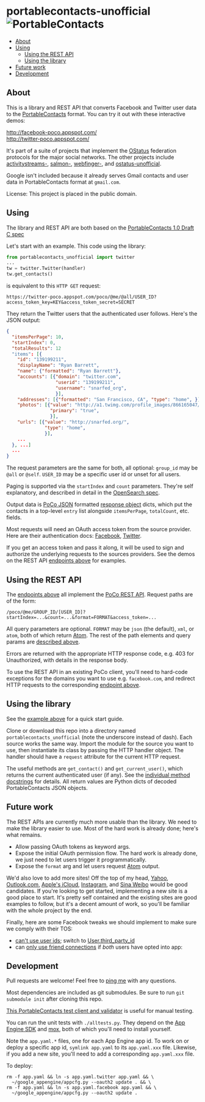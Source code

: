 portablecontacts-unofficial ![PortableContacts](https://raw.github.com/snarfed/portablecontacts-unofficial/master/static/logo.jpg)
===

  * [About](#about)
  * [Using](#using)
    * [Using the REST API](#using-the-REST-API)
    * [Using the library](#using-the-library)
  * [Future work](#future-work)
  * [Development](#development)


About
---

This is a library and REST API that converts Facebook and Twitter user data to the [PortableContacts](http://portablecontacts.net/) format. You can try it out with these interactive demos:

http://facebook-poco.appspot.com/  
http://twitter-poco.appspot.com/

It's part of a suite of projects that implement the [OStatus](http://ostatus.org/) federation protocols for the major social networks. The other projects include [activitystreams-](https://github.com/snarfed/activitystreams-unofficial), [salmon-](https://github.com/snarfed/salmon-unofficial), [webfinger-](https://github.com/snarfed/webfinger-unofficial), and [ostatus-unofficial](https://github.com/snarfed/ostatus-unofficial).

Google isn't included because it already serves Gmail contacts and user data in PortableContacts format at `gmail.com`.

License: This project is placed in the public domain.


Using
---

The library and REST API are both based on the [PortableContacts 1.0 Draft C spec](http://portablecontacts.net/draft-spec.html)

Let's start with an example. This code using the library:

```python
from portablecontacts_unofficial import twitter
...
tw = twitter.Twitter(handler)
tw.get_contacts()
```

is equivalent to this `HTTP GET` request:

```
https://twitter-poco.appspot.com/poco/@me/@all/USER_ID?access_token_key=KEY&access_token_secret=SECRET
```

They return the Twitter users that the authenticated user follows. Here's the JSON output:

```json
{
  "itemsPerPage": 10,
  "startIndex": 0,
  "totalResults": 12
  "items": [{
    "id": "139199211",
    "displayName": "Ryan Barrett",
    "name": {"formatted": "Ryan Barrett"},
    "accounts": [{"domain": "twitter.com",
                  "userid": "139199211",
                  "username": "snarfed_org",
                  }],
    "addresses": [{"formatted": "San Francisco, CA", "type": "home", }],
    "photos": [{"value": "http://a1.twimg.com/profile_images/866165047/ryan_normal.jpg",
                "primary": "true",
                }],
    "urls": [{"value": "http://snarfed.org/",
              "type": "home",
              }],
    ...
  }, ...]
  ...
}
```

The request parameters are the same for both, all optional: `group_id` may be `@all` or `@self`. `USER_ID` may be a specific user id or unset for all users.

Paging is supported via the `startIndex` and `count` parameters. They're self explanatory, and described in detail in the [OpenSearch spec](http://www.opensearch.org/Specifications/OpenSearch/1.1#The_.22count.22_parameter).

Output data is [PoCo JSON](http://portablecontacts.net/draft-spec.html#rfc.section.6.3.4) formatted [response object](http://portablecontacts.net/draft-spec.html#response-format) dicts, which put the contacts in a top-level `entry` list alongside `itemsPerPage`, `totalCount`, etc. fields.

Most requests will need an OAuth access token from the source provider. Here are their authentication docs: [Facebook](https://developers.facebook.com/docs/facebook-login/access-tokens/), [Twitter](https://dev.twitter.com/docs/auth/3-legged-authorization).

If you get an access token and pass it along, it will be used to sign and authorize the underlying requests to the sources providers. See the demos on the REST API [endpoints above](#about) for examples.


Using the REST API
---

The [endpoints above](#about) all implement the [PoCo REST API](http://portablecontacts.net/draft-spec.html#anchor7). Request paths are of the form:

```
/poco/@me/GROUP_ID/[USER_ID]?startIndex=...&count=...&format=FORMAT&access_token=...
```

All query parameters are optional. `FORMAT` may be `json` (the default), `xml`, or `atom`, both of which return [Atom](http://www.intertwingly.net/wiki/pie/FrontPage). The rest of the path elements and query params are [described above](#using).

Errors are returned with the appropriate HTTP response code, e.g. 403 for Unauthorized, with details in the response body.

To use the REST API in an existing PoCo client, you'll need to hard-code exceptions for the domains you want to use e.g. `facebook.com`, and redirect HTTP requests to the corresponding [endpoint above](#about).


Using the library
---

See the [example above](#using) for a quick start guide.

Clone or download this repo into a directory named `portablecontacts_unofficial` (note the underscore instead of dash). Each source works the same way. Import the module for the source you want to use, then instantiate its class by passing the HTTP handler object. The handler should have a `request` attribute for the current HTTP request.

The useful methods are `get_contact()` and `get_current_user()`, which returns the current authenticated user (if any). See the [individual method docstrings](https://github.com/snarfed/portablecontacts-unofficial/blob/master/source.py) for details. All return values are Python dicts of decoded PortableContacts JSON objects.


Future work
---

The REST APIs are currently much more usable than the library. We need to make the library easier to use. Most of the hard work is already done; here's what remains.

  * Allow passing OAuth tokens as keyword args.
  * Expose the initial OAuth permission flow. The hard work is already done, we just need to let users trigger it programmatically.
  * Expose the `format` arg and let users request [Atom](http://www.intertwingly.net/wiki/pie/FrontPage) output.

We'd also love to add more sites! Off the top of my head, [Yahoo](http://yahoo.com/), [Outlook.com](http://msdn.microsoft.com/en-us/library/windows/apps/Hh770846.aspx), [Apple's iCloud](https://www.icloud.com/), [Instagram](http://instagram.com/developer/), and [Sina Weibo](http://en.wikipedia.org/wiki/Sina_Weibo) would be good candidates. If you're looking to get started, implementing a new site is a good place to start. It's pretty self contained and the existing sites are good examples to follow, but it's a decent amount of work, so you'll be familiar with the whole project by the end.

Finally, here are some Facebook tweaks we should implement to make sure we comply with their TOS:

* [can't use user ids](https://developers.facebook.com/policy/#data); switch to [User.third_party_id](https://developers.facebook.com/docs/reference/api/user/)
* can [only use friend connections](https://developers.facebook.com/policy/#data) if *both* users have opted into app:


Development
---

Pull requests are welcome! Feel free to [ping me](http://snarfed.org/about) with any questions.

Most dependencies are included as git submodules. Be sure to run `git submodule init` after cloning this repo.

[This PortableContacts test client and validator](http://www.plaxo.com/pdata/testClient) is useful for manual testing.

You can run the unit tests with `./alltests.py`. They depend on the [App Engine SDK](https://developers.google.com/appengine/downloads) and [mox](http://code.google.com/p/pymox/), both of which you'll need to install yourself.

Note the `app.yaml.*` files, one for each App Engine app id. To work on or deploy a specific app id, `symlink app.yaml` to its `app.yaml.xxx` file. Likewise, if you add a new site, you'll need to add a corresponding `app.yaml.xxx` file.

To deploy:

```shell
rm -f app.yaml && ln -s app.yaml.twitter app.yaml && \
  ~/google_appengine/appcfg.py --oauth2 update . && \
rm -f app.yaml && ln -s app.yaml.facebook app.yaml && \
  ~/google_appengine/appcfg.py --oauth2 update .
```
